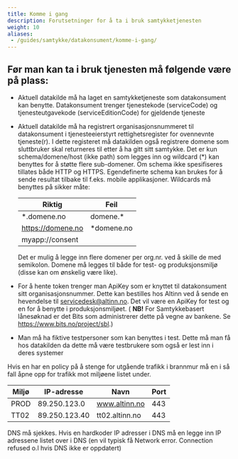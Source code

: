 ```yaml
---
title: Komme i gang
description: Forutsetninger for å ta i bruk samtykketjenesten
weight: 10
aliases:
 - /guides/samtykke/datakonsument/komme-i-gang/
---
```



## Før man kan ta i bruk tjenesten må følgende være på plass:

-  Aktuell datakilde må ha laget en samtykketjeneste som datakonsument
    kan benytte. Datakonsument trenger tjenestekode (serviceCode) og
    tjenesteutgavekode (serviceEditionCode) for gjeldende tjeneste
-	Aktuell datakilde må ha registrert organisasjonsnummeret til datakonsument i tjenesteeierstyrt rettighetsregister for ovennevnte tjeneste(r). 
    I dette registeret må datakilden også registrere domene som sluttbruker skal returneres til etter å ha gitt sitt samtykke. Det er kun schema/domene/host (ikke path) som legges inn og wildcard (*) kan benyttes for å støtte flere sub-domener. 
    Om schema ikke spesifiseres tillates både HTTP og HTTPS. Egendefinerte schema kan brukes for å sende resultat tilbake til f.eks. mobile applikasjoner. Wildcards må benyttes på sikker måte:
    
    Riktig               | Feil           
    -------------------- | ----------- 
    *.domene.no          | domene.*    
    https://domene.no    | *domene.no  
    myapp://consent      |

    Det er mulig å legge inn flere domener per org.nr. ved å skille de med semikolon. Domene må legges til både for test- og produksjonsmiljø (disse kan om ønskelig være like).
-  For å hente token trenger man ApiKey som er knyttet til
    datakonsument sitt organisasjonsnummer. Dette kan bestilles hos
    Altinn ved å sende en hevendelse til [servicedesk@altinn.no](mailto:servicedesk@altinn.no). Det vil være en ApiKey for test
    og en for å benytte i produksjonsmiljøet. ( **NB!** For Samtykkebasert lånesøknad er det Bits som administrerer dette på vegne av bankene. Se https://www.bits.no/project/sbl.)
-  Man må ha fiktive testpersoner som kan benyttes i test. Dette må man
    få hos datakilden da dette må være testbrukere som også er lest
    inn i deres systemer
    
Hvis en har en policy på å stenge for utgående trafikk i brannmur  må en i så fall åpne opp for trafikk mot miljøene listet under.  

 Miljø | IP-adresse    | Navn           | Port 
------ | ------------- | -------------- | -----
 PROD  | 89.250.123.0  | www.altinn.no  | 443
 TT02  | 89.250.123.40 | tt02.altinn.no | 443 


DNS må sjekkes. Hvis en hardkoder IP adresser i DNS må en legge inn IP adressene listet over i DNS
(en vil typisk få Network error. Connection refused o.l hvis DNS ikke er oppdatert)